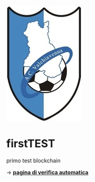 ![logo](./images/logoACV.jpg)  

# firstTEST
primo test blockchain

-> **[pagina di verifica automatica](https://github.com/pedro87DEV/firstTEST)** 

<a href='http://google.com/' data-intro='Hello step one!'></a>



